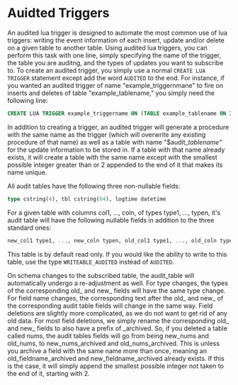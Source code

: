 # Auidted Triggers

An audited lua trigger is designed to automate the most common use of lua triggers: writing the event information of each insert, update and/or delete on a given table to another table. Using audited lua triggers, you can perform this task with one line, simply specifying the name of the trigger, the table you are auditng, and the types of updates you want to subscribe to. To create an audited trigger, you simply use a normal ```CREATE LUA TRIGGER``` statement except add the word ```AUDITED``` to the end. For instance, if you wanted an audited trigger of name "example_triggernmane" to fire on inserts and deletes of table "example_tablename," you simply need the following line:

```sql
CREATE LUA TRIGGER example_triggername ON (TABLE example_tablename ON INSERT AND UPDATE) AUDITED
```

In addition to creating a trigger, an audited trigger will generate a procedure with the same name as the trigger (which will overwrite any existing procedure of that name) as well as a table with name "$audit_*tablename*" for the update information to be stored in. If a table with that name already exists, it will create a table with the same name except with the smallest possible integer greater than or 2 appended to the end of it that makes its name unique. 

All audit tables have the following three non-nullable fields:
```sql
type cstring(4), tbl cstring(64), logtime datetime
```

For a given table with columns col1, ..., coln, of types type1, ..., typen, it's audit table will have the following nullable fields in addition to the three standard ones:
```sql
new_col1 type1, ..., new_coln typen, old_col1 type1, ..., old_coln typen
```

This table is by default read only. If you would like the ability to write to this table, use the type ```WRITEABLE_AUDITED``` instead of ```AUDITED```.

On schema changes to the subscribed table, the audit_table will automatically undergo a re-adjustment as well. For type changes, the types of the corresponding old_ and new_ fields will have the same type change. For field name changes, the corresponding text after the old_ and new_ of the corresponding audit table fields will change in the same way. Field deletions are slightly more complicated, as we do not want to get rid of any old data. For most field deletions, we simply rename the corresponding old_ and new_ fields to also have a prefix of \_archived. So, if you deleted a table called nums, the audit tables fields will go from being new_nums and old_nums, to new_nums_archived and old_nums_archived. This is unless you archive a field with the same name more than once, meaning an old_fieldname_archived and new_fieldname_archived already exists. If this is the case, it will simply append the smallest possible integer not taken to the end of it, starting with 2.

